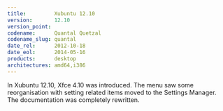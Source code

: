 ```yaml
---
title:         Xubuntu 12.10
version:       12.10
version_point:
codename:      Quantal Quetzal
codename_slug: quantal
date_rel:      2012-10-18
date_eol:      2014-05-16
products:      desktop
architectures: amd64,i386
---
```


In Xubuntu 12.10, Xfce 4.10 was introduced. The menu saw some reorganisation with setting related items moved to the Settings Manager. The documentation was completely rewritten.
